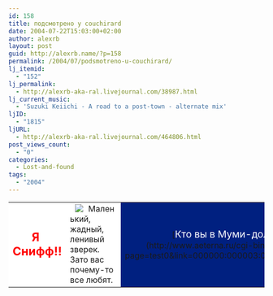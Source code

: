 ```yaml
---
id: 158
title: подсмотрено у couchirard
date: 2004-07-22T15:03:00+02:00
author: alexrb
layout: post
guid: http://alexrb.name/?p=158
permalink: /2004/07/podsmotreno-u-couchirard/
lj_itemid:
  - "152"
lj_permalink:
  - http://alexrb-aka-ral.livejournal.com/38987.html
lj_current_music:
  - 'Suzuki Keiichi - A road to a post-town - alternate mix'
ljID:
  - "1815"
ljURL:
  - http://alexrb-aka-ral.livejournal.com/464806.html
post_views_count:
  - "0"
categories:
  - Lost-and-found
tags:
  - "2004"
---
```

<table border=0 width=300 cellspacing=1 cellpadding=5 bgcolor=#404040> 

<td bgcolor=#FFFFFF align=center><big><big><font color=#FF0000><b>Я&nbsp; Снифф!!</b></font></big></big></td> 
<td align=left bgcolor=#FFFFFF><img src="http://img.lj.com.ua/little-calamity/sniff.jpg" align=left border=0 hspace=10 vspace=1> Маленький, жадный, ленивый зверек. Зато вас почему-то все любят.</td> 
<td align=center bgcolor=#002080>[<big><font color=#FFFFFF>Кто вы в Муми-доле?</font></big>](http://www.aeterna.ru/cgi-bin/maina.cgi?page=test0&link=000000:000003:0001C7:000007)</td> </table>